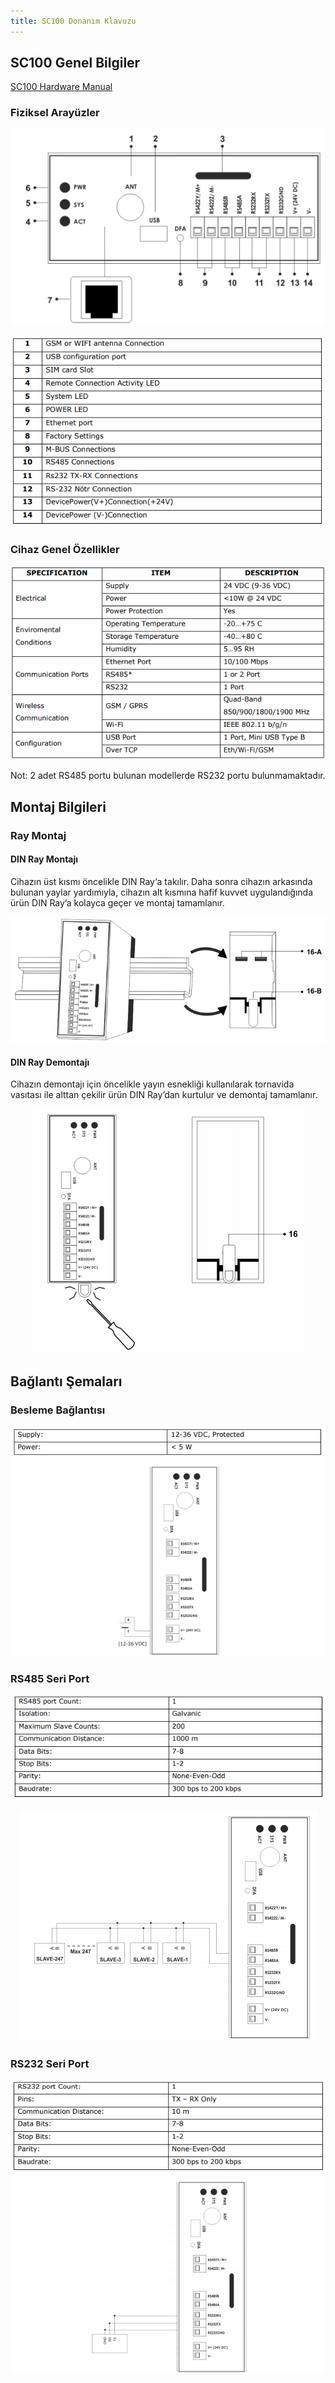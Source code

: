 ```yaml
---
title: SC100 Donanım Klavuzu
---
```


## SC100 Genel Bilgiler

[SC100 Hardware Manual](https://www.mikrodev.com/en/docs/SerialDeviceServer/hardware_manual/MIKRODEV_HM_SC100_en.pdf)

### Fiziksel Arayüzler

<center>

![gateway-sc100-hardware-01](/img/gateway-sc100-hardware-01.png)

</center>

<center>

![gateway-sc100-hardware-02](/img/gateway-sc100-hardware-02.png)

</center>

### Cihaz Genel Özellikler

<center>

![gateway-mbs100-hardware-03](/img/gateway-mbs100-hardware-03.png)

</center>

Not: 2 adet RS485 portu bulunan modellerde RS232 portu bulunmamaktadır.

## Montaj Bilgileri

### Ray Montaj

#### DIN Ray Montajı
Cihazın üst kısmı öncelikle DIN Ray‘a takılır. Daha sonra cihazın arkasında bulunan yaylar
yardımıyla, cihazın alt kısmına hafif kuvvet uygulandığında ürün DIN Ray’a kolayca geçer
ve montaj tamamlanır.

<center>

![gateway-sc100-hardware-03](/img/gateway-sc100-hardware-03.png)

</center>

#### DIN Ray Demontajı
Cihazın demontajı için öncelikle yayın esnekliği kullanılarak tornavida vasıtası ile alttan
çekilir ürün DIN Ray’dan kurtulur ve demontaj tamamlanır.

<center>

![gateway-sc100-hardware-04](/img/gateway-sc100-hardware-04.png)

</center>

## Bağlantı Şemaları

### Besleme Bağlantısı

<center>

![gateway-sc100-hardware-05](/img/gateway-sc100-hardware-05.png)

</center>

### RS485 Seri Port

<center>

![gateway-sc100-hardware-06](/img/gateway-sc100-hardware-06.png)

</center>

<center>

![gateway-sc100-hardware-07](/img/gateway-sc100-hardware-07.png)

</center>

### RS232 Seri Port

<center>

![gateway-sc100-hardware-08](/img/gateway-sc100-hardware-08.png)

</center>
